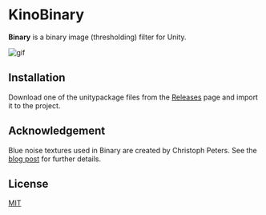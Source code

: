 KinoBinary
==========

**Binary** is a binary image (thresholding) filter for Unity.

![gif](https://i.imgur.com/BbifRe5.gif)

Installation
------------

Download one of the unitypackage files from the [Releases] page and import it
to the project.

[Releases]: https://github.com/keijiro/KinoBinary/releases

Acknowledgement
---------------

Blue noise textures used in Binary are created by Christoph Peters. See the
[blog post] for further details.

[blog post]: http://momentsingraphics.de/?p=127

License
-------

[MIT](LICENSE.txt)
